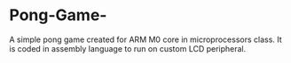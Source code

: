 # Pong-Game-
A simple pong game created for ARM M0 core in microprocessors class. It is coded in assembly language to run on custom LCD peripheral. 
